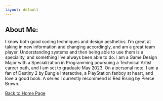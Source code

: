 ```yaml
---
layout: default
---
```


## About Me:

<head>
I know both good coding techniques and design aesthetics. I’m great at taking in new information and changing accordingly, and am a great team player. Understanding systems and then being able to use them is a speciality, and something I’ve always been able to do. 
</head>

<head>
I am a Game Design Major with a Specialization in Programming poursuing a Technical Artist career path, and I am set to graduate May 2023. 
</head>

<head>
On a personal note, I am a fan of Destiny 2 by Bungie Interactive, a PlayStation fanboy at heart, and love a good book. A series I currently recommend is Red Rising by Pierce Brown.
</head>

[Back to Home Page](./)
